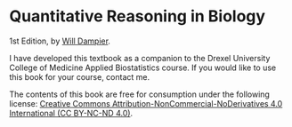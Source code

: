 # Quantitative Reasoning in Biology

1st Edition, by [Will Dampier](https://drexel.edu/medicine/faculty/profiles/will-dampier/).

I have developed this textbook as a companion to the Drexel University College of Medicine Applied Biostatistics course.
If you would like to use this book for your course, contact me.

The contents of this book are free for consumption under the following license: [Creative Commons Attribution-NonCommercial-NoDerivatives 4.0 International (CC BY-NC-ND 4.0)](https://creativecommons.org/licenses/by-nc-nd/4.0/).